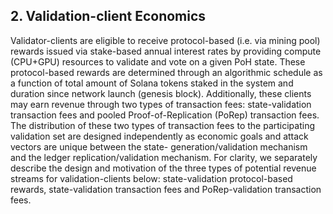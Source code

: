 ## 2. Validation-client Economics

Validator-clients are eligible to receive protocol-based (i.e. via mining pool) rewards issued via stake-based annual interest rates by providing compute (CPU+GPU) resources to validate and vote on a given PoH state. These protocol-based rewards are determined through an algorithmic schedule as a function of total amount of Solana tokens staked in the system and duration since network launch (genesis block). Additionally, these clients may earn revenue through two types of transaction fees: state-validation transaction fees and pooled Proof-of-Replication (PoRep) transaction fees. The distribution of these two types of transaction fees to the participating validation set are designed independently as economic goals and attack vectors are unique between the state- generation/validation mechanism and the ledger replication/validation mechanism. For clarity, we separately describe the design and motivation of the three types of potential revenue streams for validation-clients below: state-validation protocol-based rewards, state-validation transaction fees and PoRep-validation transaction fees.
